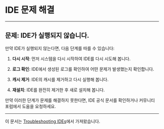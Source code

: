 # IDE 문제 해결

---

## 문제: IDE가 실행되지 않습니다.

만약 IDE가 실행되지 않는다면, 다음 단계를 따를 수 있습니다:

1. **다시 시작**: 먼저 시스템을 다시 시작하여 IDE를 다시 시도해 봅니다.
 
2. **로그 확인**: IDE에서 생성된 로그를 확인하여 어떤 문제가 발생했는지 확인합니다.

3. **캐시 제거**: IDE의 캐시를 제거하고 다시 실행해 봅니다.

4. **재설치**: IDE를 완전히 제거한 후 새로 설치해 봅니다.


만약 이러한 단계가 문제를 해결하지 못한다면, IDE 공식 문서를 확인하거나 커뮤니티 포럼에서 도움을 요청하세요.

---
이 문서는 [Troubleshooting IDEs](https://example.com/troubleshooting-ides)에서 가져왔습니다.